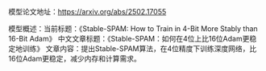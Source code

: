 模型论文地址：https://arxiv.org/abs/2502.17055

模型概述：当前标题：《Stable-SPAM: How to Train in 4-Bit More Stably than 16-Bit Adam》
中文文章标题：《Stable-SPAM：如何在4位上比16位Adam更稳定地训练》
文章内容：提出Stable-SPAM算法，在4位精度下训练深度网络，比16位Adam更稳定，减少内存和计算需求。
